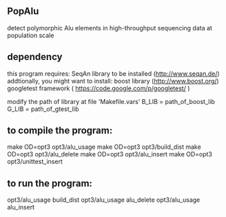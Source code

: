 ## PopAlu
detect polymorphic Alu elements in high-throughput sequencing data at population scale 

## dependency
this program requires:
      SeqAn library to be installed (http://www.seqan.de/)
addtionally, you might want to install:
      boost library (http://www.boost.org/) 
      googletest framework ( https://code.google.com/p/googletest/ ) 

modify the path of library at file 'Makefile.vars'
      B_LIB = path_of_boost_lib
      G_LIB = path_of_gtest_lib

## to compile the program:
make OD=opt3 opt3/alu_usage
make OD=opt3 opt3/build_dist
make OD=opt3 opt3/alu_delete
make OD=opt3 opt3/alu_insert
make OD=opt3 opt3/unittest_insert

## to run the program:
opt3/alu_usage build_dist
opt3/alu_usage alu_delete
opt3/alu_usage alu_insert